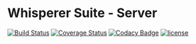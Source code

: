 Whisperer Suite - Server
========================

[![Build Status](https://travis-ci.org/whisperer-suite/server.svg?branch=master)](https://travis-ci.org/whisperer-suite/server)
[![Coverage Status](https://coveralls.io/repos/github/whisperer-suite/server/badge.svg?branch=master)](https://coveralls.io/github/whisperer-suite/server?branch=master)
[![Codacy Badge](https://api.codacy.com/project/badge/Grade/f982414be3a84b6f96726b9f4887b225)](https://www.codacy.com/app/tomas-pecserke/server?utm_source=github.com&amp;utm_medium=referral&amp;utm_content=whisperer-suite/server&amp;utm_campaign=Badge_Grade)
[![license](https://img.shields.io/github/license/whisperer-suite/server.svg)](https://github.com/whisperer-suite/server/blob/master/LICENSE)
